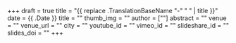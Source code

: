 +++
draft = true
title = "{{ replace .TranslationBaseName "-" " " | title }}"
date = {{ .Date }}
title = ""
thumb_img = ""
author = [""]
abstract = ""
venue = ""
venue_url = ""
city = ""
youtube_id = ""
vimeo_id = ""
slideshare_id = ""
slides_doi = ""
+++

